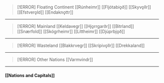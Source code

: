 > [!ERROR] Floating Continent 
[[Rúnheimr]]
[[Fljótabiǫð]]
[[Skyvǫllr]]
[[Efstverǫld]]
[[Endaknǫttr]]

***

> [!ERROR] Mainland
[[Keldavegr]]
[[Hjǫrrgarðr]]
[[Bitrland]]
[[Snærfold]]
[[Skógrheimr]]
[[Líttheimr]]
[[Djúprbjǫð]]

***

> [!ERROR] Wasteland
[[Blakkrvegr]]
[[Skrípivǫllr]]
[[Drekkaland]]

***

> [!ERROR] Other Nations
> [[Varmvindr]]

***

#### [[Nations and Capitals]]